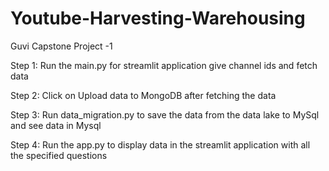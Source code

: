 # Youtube-Harvesting-Warehousing
Guvi Capstone Project -1 



Step 1: Run the main.py for streamlit application give channel ids and fetch data 

Step 2: Click on Upload data to MongoDB after fetching the data

Step 3: Run data_migration.py to save the data from the data lake to MySql and  see data in Mysql 

Step 4: Run the app.py to display data in the streamlit application with all the specified questions

